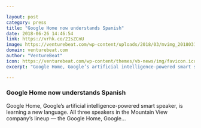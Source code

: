 ```yaml
---

layout: post
category: press
title: "Google Home now understands Spanish"
date: 2018-06-26 14:46:54
link: https://vrhk.co/2IsZCnU
image: https://venturebeat.com/wp-content/uploads/2018/03/mvimg_20180316_123236-e1527729518370.jpg?fit=1200%2C600&strip=all
domain: venturebeat.com
author: "VentureBeat"
icon: https://venturebeat.com/wp-content/themes/vb-news/img/favicon.ico
excerpt: "Google Home, Google’s artificial intelligence-powered smart speaker, is learning a new language. All three speakers in the Mountain View company’s lineup — the Google Home, Google…"

---
```


### Google Home now understands Spanish

Google Home, Google’s artificial intelligence-powered smart speaker, is learning a new language. All three speakers in the Mountain View company’s lineup — the Google Home, Google…